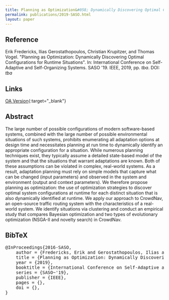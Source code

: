```yaml
---
title: Planning as Optimization&#058; Dynamically Discovering Optimal Configurations for Runtime Situations
permalink: publications/2019-SASO.html
layout: paper
---
```


## Reference
Erik Fredericks, Ilias Gerostathopoulos, Christian Krupitzer, and Thomas Vogel. "Planning as Optimization: Dynamically Discovering Optimal Configurations for Runtime Situations". In: International Conference on Self-Adaptive and Self-Organizing Systems. SASO '19. IEEE, 2019, pp. _tba_. DOI: _tba_

## Links
[OA Version](https://arxiv.org/abs/1905.01071){:target="_blank"}

## Abstract
The large number of possible configurations of modern software-based systems, combined with the large number of possible environmental situations of such systems, prohibits enumerating all adaptation options at design time and necessitates planning at run time to dynamically identify an appropriate configuration for a situation. While numerous planning techniques exist, they typically assume a detailed state-based model of the system and that the situations that warrant adaptations are known. Both of these assumptions can be violated in complex, real-world systems. As a result, adaptation planning must rely on simple models that capture what can be changed (input parameters) and observed in the system and environment (output and context parameters). We therefore propose planning as optimization: the use of optimization strategies to discover optimal system configurations at runtime for each distinct situation that is also dynamically identified at runtime. We apply our approach to CrowdNav, an open-source traffic routing system with the characteristics of a real-world system. We identify situations via clustering and conduct an empirical study that compares Bayesian optimization and two types of evolutionary optimization (NSGA-II and novelty search) in CrowdNav.

## BibTeX

<div class="bibtex">
<pre>@InProceedings{2016-SASO,
    author = {Fredericks, Erik and Gerostathopoulos, Ilias and Krupitzer, Christian and Vogel, Thomas},
    title = {Planning as Optimization: Dynamically Discovering Optimal Configurations for Runtime Situations},
    year = {2019},
    booktitle = {International Conference on Self-Adaptive and Self-Organizing Systems},
    series = {SASO~'19},
    publisher = {IEEE},
    pages = {},
    doi = {},
}</pre>
</div>
